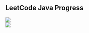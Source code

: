 ## LeetCode Java Progress
![](https://img.shields.io/badge/Submitted-0-red)<br>
![](https://progress-bar.dev/0)<br>
<br>
